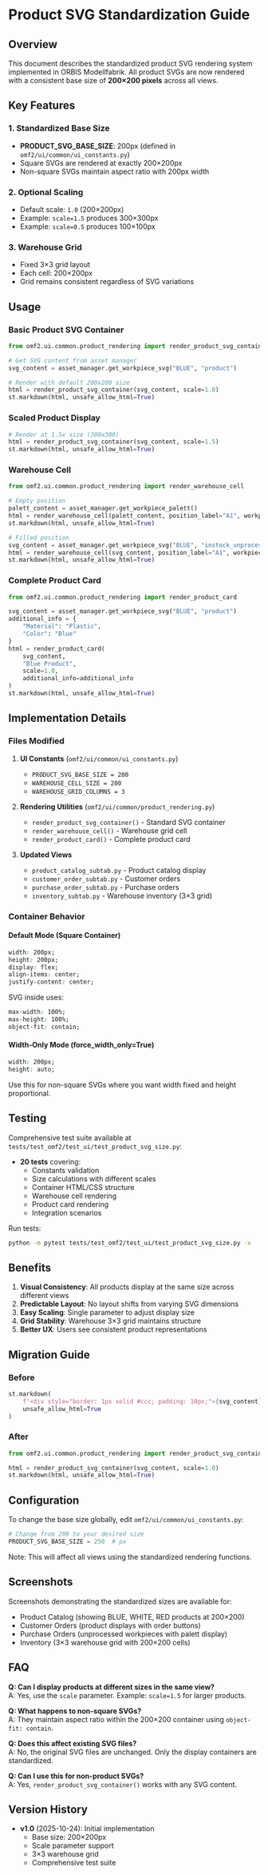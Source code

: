 # Product SVG Standardization Guide

## Overview

This document describes the standardized product SVG rendering system implemented in ORBIS Modellfabrik. All product SVGs are now rendered with a consistent base size of **200×200 pixels** across all views.

## Key Features

### 1. Standardized Base Size
- **PRODUCT_SVG_BASE_SIZE**: 200px (defined in `omf2/ui/common/ui_constants.py`)
- Square SVGs are rendered at exactly 200×200px
- Non-square SVGs maintain aspect ratio with 200px width

### 2. Optional Scaling
- Default scale: `1.0` (200×200px)
- Example: `scale=1.5` produces 300×300px
- Example: `scale=0.5` produces 100×100px

### 3. Warehouse Grid
- Fixed 3×3 grid layout
- Each cell: 200×200px
- Grid remains consistent regardless of SVG variations

## Usage

### Basic Product SVG Container

```python
from omf2.ui.common.product_rendering import render_product_svg_container

# Get SVG content from asset manager
svg_content = asset_manager.get_workpiece_svg("BLUE", "product")

# Render with default 200x200 size
html = render_product_svg_container(svg_content, scale=1.0)
st.markdown(html, unsafe_allow_html=True)
```

### Scaled Product Display

```python
# Render at 1.5x size (300x300)
html = render_product_svg_container(svg_content, scale=1.5)
st.markdown(html, unsafe_allow_html=True)
```

### Warehouse Cell

```python
from omf2.ui.common.product_rendering import render_warehouse_cell

# Empty position
palett_content = asset_manager.get_workpiece_palett()
html = render_warehouse_cell(palett_content, position_label="A1", workpiece_type=None)
st.markdown(html, unsafe_allow_html=True)

# Filled position
svg_content = asset_manager.get_workpiece_svg("BLUE", "instock_unprocessed")
html = render_warehouse_cell(svg_content, position_label="A1", workpiece_type="BLUE")
st.markdown(html, unsafe_allow_html=True)
```

### Complete Product Card

```python
from omf2.ui.common.product_rendering import render_product_card

svg_content = asset_manager.get_workpiece_svg("BLUE", "product")
additional_info = {
    "Material": "Plastic",
    "Color": "Blue"
}
html = render_product_card(
    svg_content, 
    "Blue Product", 
    scale=1.0,
    additional_info=additional_info
)
st.markdown(html, unsafe_allow_html=True)
```

## Implementation Details

### Files Modified

1. **UI Constants** (`omf2/ui/common/ui_constants.py`)
   - `PRODUCT_SVG_BASE_SIZE = 200`
   - `WAREHOUSE_CELL_SIZE = 200`
   - `WAREHOUSE_GRID_COLUMNS = 3`

2. **Rendering Utilities** (`omf2/ui/common/product_rendering.py`)
   - `render_product_svg_container()` - Standard SVG container
   - `render_warehouse_cell()` - Warehouse grid cell
   - `render_product_card()` - Complete product card

3. **Updated Views**
   - `product_catalog_subtab.py` - Product catalog display
   - `customer_order_subtab.py` - Customer orders
   - `purchase_order_subtab.py` - Purchase orders
   - `inventory_subtab.py` - Warehouse inventory (3×3 grid)

### Container Behavior

#### Default Mode (Square Container)
```css
width: 200px;
height: 200px;
display: flex;
align-items: center;
justify-content: center;
```

SVG inside uses:
```css
max-width: 100%;
max-height: 100%;
object-fit: contain;
```

#### Width-Only Mode (force_width_only=True)
```css
width: 200px;
height: auto;
```

Use this for non-square SVGs where you want width fixed and height proportional.

## Testing

Comprehensive test suite available at `tests/test_omf2/test_ui/test_product_svg_size.py`:

- **20 tests** covering:
  - Constants validation
  - Size calculations with different scales
  - Container HTML/CSS structure
  - Warehouse cell rendering
  - Product card rendering
  - Integration scenarios

Run tests:
```bash
python -m pytest tests/test_omf2/test_ui/test_product_svg_size.py -v
```

## Benefits

1. **Visual Consistency**: All products display at the same size across different views
2. **Predictable Layout**: No layout shifts from varying SVG dimensions
3. **Easy Scaling**: Single parameter to adjust display size
4. **Grid Stability**: Warehouse 3×3 grid maintains structure
5. **Better UX**: Users see consistent product representations

## Migration Guide

### Before
```python
st.markdown(
    f'<div style="border: 1px solid #ccc; padding: 10px;">{svg_content}</div>',
    unsafe_allow_html=True
)
```

### After
```python
from omf2.ui.common.product_rendering import render_product_svg_container

html = render_product_svg_container(svg_content, scale=1.0)
st.markdown(html, unsafe_allow_html=True)
```

## Configuration

To change the base size globally, edit `omf2/ui/common/ui_constants.py`:

```python
# Change from 200 to your desired size
PRODUCT_SVG_BASE_SIZE = 250  # px
```

Note: This will affect all views using the standardized rendering functions.

## Screenshots

Screenshots demonstrating the standardized sizes are available for:
- Product Catalog (showing BLUE, WHITE, RED products at 200×200)
- Customer Orders (product displays with order buttons)
- Purchase Orders (unprocessed workpieces with palett display)
- Inventory (3×3 warehouse grid with 200×200 cells)

## FAQ

**Q: Can I display products at different sizes in the same view?**  
A: Yes, use the `scale` parameter. Example: `scale=1.5` for larger products.

**Q: What happens to non-square SVGs?**  
A: They maintain aspect ratio within the 200×200 container using `object-fit: contain`.

**Q: Does this affect existing SVG files?**  
A: No, the original SVG files are unchanged. Only the display containers are standardized.

**Q: Can I use this for non-product SVGs?**  
A: Yes, `render_product_svg_container()` works with any SVG content.

## Version History

- **v1.0** (2025-10-24): Initial implementation
  - Base size: 200×200px
  - Scale parameter support
  - 3×3 warehouse grid
  - Comprehensive test suite
